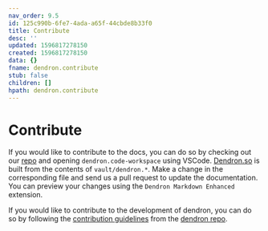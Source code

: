 ```yaml
---
nav_order: 9.5
id: 125c990b-6fe7-4ada-a65f-44cbde8b33f0
title: Contribute
desc: ''
updated: 1596817278150
created: 1596817278150
data: {}
fname: dendron.contribute
stub: false
children: []
hpath: dendron.contribute
---
```

# Contribute

If you would like to contribute to the docs, you can do so by checking out our [repo](https://github.com/dendronhq/dendron-template) and opening `dendron.code-workspace` using VSCode.  [Dendron.so](https://www.dendron.so) is built from the contents of `vault/dendron.*`. Make a change in the corresponding file and send us a pull request to update the documentation. You can preview your changes using the `Dendron Markdown Enhanced` extension.

If you would like to contribute to the development of dendron, you can do so by following the [contribution guidelines](https://github.com/dendronhq/dendron/blob/master/CONTRIBUTING.md) from the [dendron repo](https://github.com/dendronhq/dendron).
